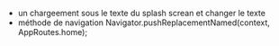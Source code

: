 - un chargeement sous le texte du splash screan et changer le texte 
- méthode de navigation 
    Navigator.pushReplacementNamed(context, AppRoutes.home);